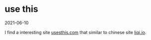 # use this

2021-06-10

I find a interesting site [usesthis.com](https://usesthis.com/) that similar to chinese site [liqi.io](https://liqi.io/).
